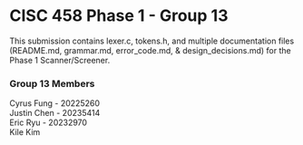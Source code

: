 # CISC 458 Phase 1 - Group 13
This submission contains lexer.c, tokens.h, and multiple documentation files (README.md, grammar.md, error_code.md, & design_decisions.md) for the Phase 1 Scanner/Screener.


### Group 13 Members
Cyrus Fung - 20225260 \
Justin Chen - 20235414 \
Eric Ryu - 20232970 \
Kile Kim